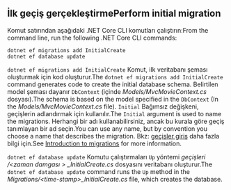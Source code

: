 <a name="cli"></a>
## <a name="perform-initial-migration"></a><span data-ttu-id="70f1a-101">İlk geçiş gerçekleştirme</span><span class="sxs-lookup"><span data-stu-id="70f1a-101">Perform initial migration</span></span>

<span data-ttu-id="70f1a-102">Komut satırından aşağıdaki .NET Core CLI komutları çalıştırın:</span><span class="sxs-lookup"><span data-stu-id="70f1a-102">From the command line, run the following .NET Core CLI commands:</span></span>

```console
dotnet ef migrations add InitialCreate
dotnet ef database update
```

<span data-ttu-id="70f1a-103">`dotnet ef migrations add InitialCreate` Komut, ilk veritabanı şeması oluşturmak için kod oluşturur.</span><span class="sxs-lookup"><span data-stu-id="70f1a-103">The `dotnet ef migrations add InitialCreate` command generates code to create the initial database schema.</span></span> <span data-ttu-id="70f1a-104">Belirtilen model şeması dayanır `DbContext` (içinde *Models/MvcMovieContext.cs* dosyası).</span><span class="sxs-lookup"><span data-stu-id="70f1a-104">The schema is based on the model specified in the `DbContext` (In the *Models/MvcMovieContext.cs* file).</span></span> <span data-ttu-id="70f1a-105">`Initial` Bağımsız değişkeni, geçişlerin adlandırmak için kullanılır.</span><span class="sxs-lookup"><span data-stu-id="70f1a-105">The `Initial` argument is used to name the migrations.</span></span> <span data-ttu-id="70f1a-106">Herhangi bir adı kullanabilirsiniz, ancak bu kurala göre geçiş tanımlayan bir ad seçin.</span><span class="sxs-lookup"><span data-stu-id="70f1a-106">You can use any name, but by convention you choose a name that describes the migration.</span></span> <span data-ttu-id="70f1a-107">Bkz: [geçişler giriş](xref:data/ef-mvc/migrations#introduction-to-migrations) daha fazla bilgi için.</span><span class="sxs-lookup"><span data-stu-id="70f1a-107">See [Introduction to migrations](xref:data/ef-mvc/migrations#introduction-to-migrations) for more information.</span></span>

<span data-ttu-id="70f1a-108">`dotnet ef database update` Komutu çalıştırmaları `Up` yöntemi *geçişleri /\<zaman damgası > _InitialCreate.cs* dosyasını veritabanı oluşturur.</span><span class="sxs-lookup"><span data-stu-id="70f1a-108">The `dotnet ef database update` command runs the `Up` method in the *Migrations/\<time-stamp>_InitialCreate.cs* file, which creates the database.</span></span>
